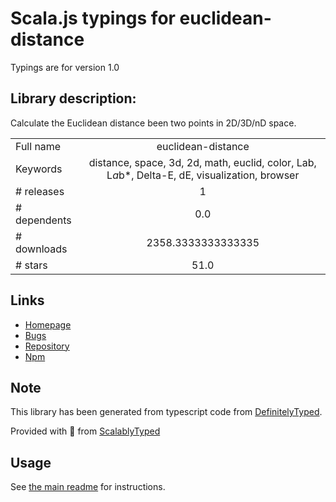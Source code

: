 
# Scala.js typings for euclidean-distance

Typings are for version 1.0

## Library description:
Calculate the Euclidean distance been two points in 2D/3D/nD space.

|                    |                 |
| ------------------ | :-------------: |
| Full name          | euclidean-distance |
| Keywords           | distance, space, 3d, 2d, math, euclid, color, Lab, L*a*b*, Delta-E, dE, visualization, browser |
| # releases         | 1 |
| # dependents       | 0.0 |
| # downloads        | 2358.3333333333335 |
| # stars            | 51.0 |

## Links
- [Homepage](https://github.com/zeke/euclidean-distance#readme)
- [Bugs](https://github.com/zeke/euclidean-distance/issues)
- [Repository](https://github.com/zeke/euclidean-distance)
- [Npm](https://www.npmjs.com/package/euclidean-distance)
    


## Note
This library has been generated from typescript code from [DefinitelyTyped](https://definitelytyped.org).

Provided with :purple_heart: from [ScalablyTyped](https://github.com/oyvindberg/ScalablyTyped)

## Usage
See [the main readme](../../readme.md) for instructions.


